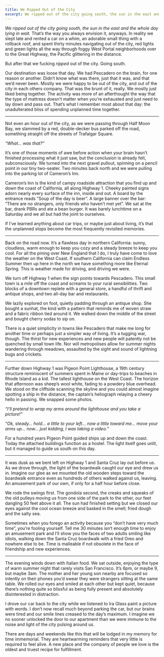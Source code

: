 ```yaml
---
title: We Ripped Out of the City
excerpt: We ripped out of the city going south, the sun in the east and the whole day lying in wait. That’s the way you always envision it, anyways. In reality we slept late and rented a car on a whim.
---
```


_We ripped out of the city going south, the sun in the east and the whole day lying in wait._ That’s the way you always envision it, anyways. In reality we slept late and rented a car on a whim, an adorable small thing with a rollback roof, and spent thirty minutes navigating out of the city, red lights and green lights all the way through foggy West Portal neighborhoods over to the Great Highway, the Pacific glittering in the distance.

But after that we fucking _ripped_ out of the city. Going south.

Our destination was loose that day. We had Pescadero on the brain, for one reason or another. Didn’t know what was there, just that it was, and that we’d never been. Mostly we were happy to be out of the city, and out of the city in each others company. That was the brunt of it, really. We mostly just liked being together. The activity was more of an afterthought the way that the type of mattress doesn’t matter when you’re exhausted and just need to lay down and pass out. That’s what I remember most about that day: the unadulterated bliss of spending unplanned time together.

---

Not even an hour out of the city, as we were passing through Half Moon Bay, we slammed by a red, double-decker bus parked off the road, something straight off the streets of Trafalgar Square.

_“What… was that?”_

It’s one of those moments of awe before action when your brain hasn’t finished processing what it just saw, but the conclusion is already felt, subconsciously. We turned into the next gravel pullout, spinning on a pencil point in our tiny two-seater. Two minutes back north and we were pulling into the parking lot of Cameron’s Inn.

Cameron’s Inn is the kind of campy roadside attraction that you find up and down the coast of California, all along Highway 1. Cheeky painted signs adorn nearly every surface of the inn, inside and out. A board by the entrance reads “Soup of the day is beer”. A large banner over the bar: “There are no strangers, only friends who haven’t met yet”. We sat at the bar, drank PBRs and ate a bean burger. It was barely lunchtime on a Saturday and we all but had the joint to ourselves.

If I’ve learned anything about car trips, or maybe just about living, it’s that the unplanned stops become the most frequently revisited memories.

---

Back on the road now. It’s a flawless day in northern California: sunny, cloudless, warm enough to keep you cozy and a steady breeze to keep you cool. For all the pining over New England that I do, I truly have come to love the weather on the West Coast. If southern California can claim Endless Summer then up here in the north we have something more like Eternal Spring. This is weather made for driving, and driving we were.

We turn off Highway 1 when the sign points towards Pescadero. This small town is a mile off the coast and screams to your rural sensibilities. Two blocks of a downtown replete with a general store, a handful of thrift and antique shops, and two all-day bar and restaurants.

We lazily explored on foot, quietly padding through an antique shop. She bought a sunhat, the kind with a pattern that reminds me of woven straw and a fabric ribbon tied around it. We walked down the middle of the street and bought cherry sodas to sip on.

There is a quiet simplicity in towns like Pescadero that make me long for another time or perhaps just a simpler way of living. It’s a tugging war, though. The thirst for new experiences and new people will patently not be quenched by small town life. Nor will metropolises allow for summer nights wandering through meadows, assaulted by the sight and sound of lightning bugs and crickets.

---

Further down Highway 1 was Pigeon Point Lighthouse, a 19th century structure reminiscent of summers spent in Maine or day-trips to beaches in Rhode Island as a kid. The tallest lighthouse on the West Coast. The horizon that afternoon was sheep’s wool white, fading to a powdery blue overhead. We stood on the cliffside scanning the skyline and you could almost imagine spotting a ship in the distance, the captain’s heliograph relaying a cheery hello in passing. We snapped some photos.

_“I’ll pretend to wrap my arms around the lighthouse and you take a picture!”_

_“Ok, steady… hold… a little to your left… now a little toward me… move your arms up… now… just kidding, I was taking a video.”_

For a hundred years Pigeon Point guided ships up and down the coast. Today the attached buildings function as a hostel. The light itself goes unlit, but it managed to guide us south on this day.

---

It was dusk as we bent left on Highway 1 and Santa Cruz lay out before us. As we drove through, the light of the boardwalk caught our eye and drew us in. Imagine our glee as we mounted the old wooden steps toward the boardwalk entrance even as hundreds of others walked against us, leaving. An amusement park of our own, if only for a half hour before close.

We rode the swings first. The gondola second, the creaks and squeaks of the old pulleys moving us from one side of the park to the other, our feet dangling 50 feet above it all. The sun had finished setting but we closed our eyes against the cool ocean breeze and basked in the smell; fried dough and the salty sea.

Sometimes when you forego an activity because you “don’t have very much time”, you’re fooling yourself. Tell me 30 minutes isn’t enough time to enjoy an amusement park and I’ll show you the faces of two adults smiling like idiots, walking down the Santa Cruz boardwalk with a fried Oreo and nowhere else to be. Time is malleable if not obsolete in the face of friendship and new experiences.

---

The evening winds down with Italian food. We sat outside, enjoying the type of warm summer night that rarely visits San Francisco. It’s 6pm, or maybe 9, but maybe 3am. The mother and her young son nearby are focused so intently on their phones you’d swear they were strangers sitting at the same table. We rolled our eyes and smiled at each other but kept quiet, because there’s nothing quite so blissful as being fully present and absolutely disinterested in distraction.

I drove our car back to the city while we listened to Ira Glass paint a picture with words. I don’t now recall much beyond parking the car, but our brains were tired and our smile lines creased to the day’s maximum. I imagine we no sooner unlocked the door to our apartment than we were immune to the noise and light of the city pulsing around us.

There are days and weekends like this that will be lodged in my memory for time immemorial. They are heartwarming reminders that very little is required to feel alive. A new place and the company of people we love is the oldest and truest recipe for fulfillment.
